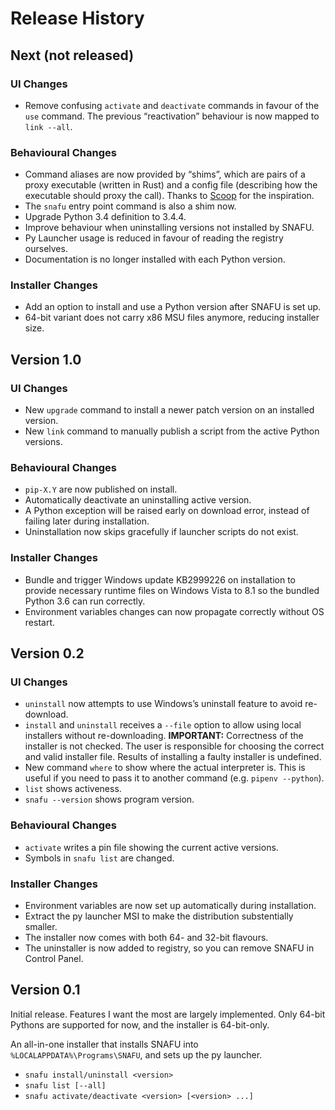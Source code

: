 # Release History

## Next (not released)

### UI Changes

* Remove confusing `activate` and `deactivate` commands in favour of the `use` command. The previous “reactivation” behaviour is now mapped to `link --all`.

### Behavioural Changes

* Command aliases are now provided by “shims”, which are pairs of a proxy executable (written in Rust) and a config file (describing how the executable should proxy the call). Thanks to [Scoop](http://scoop.sh) for the inspiration.
* The `snafu` entry point command is also a shim now.
* Upgrade Python 3.4 definition to 3.4.4.
* Improve behaviour when uninstalling versions not installed by SNAFU.
* Py Launcher usage is reduced in favour of reading the registry ourselves.
* Documentation is no longer installed with each Python version.

### Installer Changes

* Add an option to install and use a Python version after SNAFU is set up.
* 64-bit variant does not carry x86 MSU files anymore, reducing installer size.


## Version 1.0

### UI Changes

* New `upgrade` command to install a newer patch version on an installed version.
* New `link` command to manually publish a script from the active Python versions.

### Behavioural Changes

* `pip-X.Y` are now published on install.
* Automatically deactivate an uninstalling active version.
* A Python exception will be raised early on download error, instead of failing later during installation.
* Uninstallation now skips gracefully if launcher scripts do not exist.

### Installer Changes

* Bundle and trigger Windows update KB2999226 on installation to provide necessary runtime files on Windows Vista to 8.1 so the bundled Python 3.6 can run correctly.
* Environment variables changes can now propagate correctly without OS restart.


## Version 0.2

### UI Changes

* `uninstall` now attempts to use Windows’s uninstall feature to avoid re-download.
* `install` and `uninstall` receives a `--file` option to allow using local installers without re-downloading.
  **IMPORTANT:** Correctness of the installer is not checked. The user is responsible for choosing the correct and valid installer file. Results of installing a faulty installer is undefined.
* New command `where` to show where the actual interpreter is. This is useful if you need to pass it to another command (e.g. `pipenv --python`).
* `list` shows activeness.
* `snafu --version` shows program version.

### Behavioural Changes

* `activate` writes a pin file showing the current active versions.
* Symbols in `snafu list` are changed.

### Installer Changes

* Environment variables are now set up automatically during installation.
* Extract the py launcher MSI to make the distribution substentially smaller.
* The installer now comes with both 64- and 32-bit flavours.
* The uninstaller is now added to registry, so you can remove SNAFU in Control Panel.


## Version 0.1

Initial release. Features I want the most are largely implemented. Only 64-bit Pythons are supported for now, and the installer is 64-bit-only.

An all-in-one installer that installs SNAFU into
`%LOCALAPPDATA%\Programs\SNAFU`, and sets up the py launcher.

* `snafu install/uninstall <version>`
* `snafu list [--all]`
* `snafu activate/deactivate <version> [<version> ...]`
